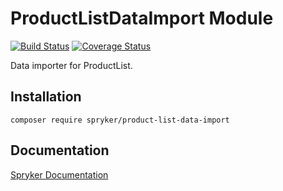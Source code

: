 # ProductListDataImport Module
[![Build Status](https://travis-ci.org/spryker/product-list-data-import.svg)](https://travis-ci.org/spryker/product-list-data-import)
[![Coverage Status](https://coveralls.io/repos/github/spryker/product-list-data-import/badge.svg)](https://coveralls.io/github/spryker/product-list-data-import)

Data importer for ProductList.

## Installation

```
composer require spryker/product-list-data-import
```

## Documentation

[Spryker Documentation](https://academy.spryker.com/developing_with_spryker/module_guide/modules.html)
